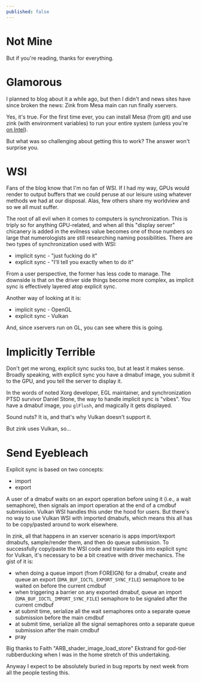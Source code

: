 ```yaml
---
published: false
---
```

# Not Mine

But if you're reading, thanks for everything.

# Glamorous

I planned to blog about it a while ago, but then I didn't and news sites have since broken the news: Zink from Mesa main can run finally xservers.

Yes, it's true. For the first time ever, you can install Mesa (from git) and use zink (with environment variables) to run your entire system (unless you're [on Intel](https://gitlab.freedesktop.org/mesa/mesa/-/merge_requests/24700)).

But what was so challenging about getting this to work? The answer won't surprise you.

# WSI
Fans of the blog know that I'm no fan of WSI. If I had my way, GPUs would render to output buffers that we could peruse at our leisure using whatever methods we had at our disposal. Alas, few others share my worldview and so we all must suffer.

The root of all evil when it comes to computers is synchronization. This is triply so for anything GPU-related, and when all this "display server" chicanery is added in the evilness value becomes one of those numbers so large that numerologists are still researching naming possibilities. There are two types of synchronization used with WSI:
* implicit sync - "just fucking do it"
* explicit sync - "I'll tell you exactly when to do it"

From a user perspective, the former has less code to manage. The downside is that on the driver side things become more complex, as implicit sync is effectively layered atop explicit sync.

Another way of looking at it is:
* implicit sync - OpenGL
* explicit sync - Vulkan

And, since xservers run on GL, you can see where this is going.

# Implicitly Terrible
Don't get me wrong, explicit sync sucks too, but at least it makes sense. Broadly speaking, with explicit sync you have a dmabuf image, you submit it to the GPU, and you tell the server to display it.

In the words of noted Xorg developer, EGL maintainer, and synchronization PTSD survivor Daniel Stone, the way to handle implicit sync is "vibes". You have a dmabuf image, you `glFlush`, and magically it gets displayed.

Sound nuts? It is, and that's why Vulkan doesn't support it.

But zink uses Vulkan, so...

# Send Eyebleach
Explicit sync is based on two concepts:
* import
* export

A user of a dmabuf waits on an export operation before using it (i.e., a wait semaphore), then signals an import operation at the end of a cmdbuf submission. Vulkan WSI handles this under the hood for users. But there's no way to use Vulkan WSI with imported dmabufs, which means this all has to be copy/pasted around to work elsewhere.

In zink, all that happens in an xserver scenario is apps import/export dmabufs, sample/render them, and then do queue submission. To successfully copy/paste the WSI code and translate this into explicit sync for Vulkan, it's necessary to be a bit creative with driver mechanics. The gist of it is:
* when doing a queue import (from FOREIGN) for a dmabuf, create and queue an export (`DMA_BUF_IOCTL_EXPORT_SYNC_FILE`) semaphore to be waited on before the current cmdbuf
* when triggering a barrier on any exported dmabuf, queue an import (`DMA_BUF_IOCTL_IMPORT_SYNC_FILE`) semaphore to be signaled after the current cmdbuf
* at submit time, serialize all the wait semaphores onto a separate queue submission before the main cmdbuf
* at submit time, serialize all the signal semaphores onto a separate queue submission after the main cmdbuf
* pray

Big thanks to Faith "ARB_shader_image_load_store" Ekstrand for god-tier rubberducking when I was in the home stretch of this undertaking.

Anyway I expect to be absolutely buried in bug reports by next week from all the people testing this.